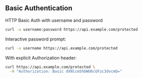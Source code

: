 <!-- METADATA
{
  "title": "Basic Authentication",
  "tags": [
    "curl",
    "authentication",
    "security",
    "http"
  ],
  "language": "bash"
}
-->

## Basic Authentication
HTTP Basic Auth with username and password
```bash
curl -u username:password https://api.example.com/protected
```

Interactive password prompt:
```bash
curl -u username https://api.example.com/protected
```

With explicit Authorization header:
```bash
curl https://api.example.com/protected \
  -H "Authorization: Basic dXNlcm5hbWU6cGFzc3dvcmQ="
```
